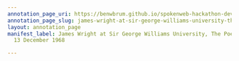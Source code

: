 ```yaml
---
annotation_page_uri: https://benwbrum.github.io/spokenweb-hackathon-development-noterms/annotations/james-wright-at-sir-george-williams-university-the-poetry-series-13-december-1968-canvas-1-introducer.json
annotation_page_slug: james-wright-at-sir-george-williams-university-the-poetry-series-13-december-1968-canvas-1-introducer
layout: annotation_page
manifest_label: James Wright at Sir George Williams University, The Poetry Series,
  13 December 1968

---
```

